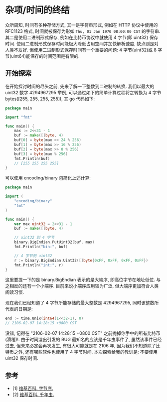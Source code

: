 # 杂项/时间的终结

众所周知, 时间有多种存储方式, 其一是字符串形式, 例如在 HTTP 协议中使用的 RFC1123 格式, 时间就被保存为形如 `Thu, 01 Jan 1970 08:00:00 CST` 的字符串. 其二是使用二进制形式保存, 例如在比特币协议中就使用 4 字节(即 uint32) 保存时间. 使用二进制形式保存时间能极大降低占用空间并加快解析速度, 缺点则是对人类不友好. 但使用二进制形式保存时间有一个重要的问题: 4 字节(uint32)或 8 字节(uint64)能保存的时间范围是有限的.

## 开始探索

在开始探讨时间的尽头之前, 先来了解一下整数到二进制的转换. 我们以最大的 uint32 数字 4294967295 举例, 可以通过如下的简单计算过程将之转换为 4 字节 bytes([255, 255, 255, 255]), 其 go 代码如下:

```go
package main

import "fmt"

func main() {
	max := 2<<31 - 1
	buf := make([]byte, 4)
	buf[0] = byte(max >> 24 % 256)
	buf[1] = byte(max >> 16 % 256)
	buf[2] = byte(max >> 8 % 256)
	buf[3] = byte(max % 256)
	fmt.Println(buf)
	// [255 255 255 255]
}
```

可以使用 encoding/binary 包简化上述计算:

```go
package main

import (
	"encoding/binary"
	"fmt"
)

func main() {
	var max uint32 = 2<<31 - 1
	buf := make([]byte, 4)

	// uint32 到 4 字节
	binary.BigEndian.PutUint32(buf, max)
	fmt.Println("bin:", buf)

	// 4 字节到 uint32
	r := binary.BigEndian.Uint32([]byte{0xFF, 0xFF, 0xFF, 0xFF})
	fmt.Println("int:", r)
}
```

这里要提一下的是 binary.BigEndian 表示的是大端序, 即高位字节在地址低位. 与之相反的还有一个小端序. 目前来说小端序应用较为广泛, 但大端序更加符合人类阅读习惯.

现在我们已经知道了 4 字节所能存储的最大整数是 4294967295, 同时该整数所代表的日期是:

```go
end := time.Unix(int64(1<<32-1), 0)
// 2106-02-07 14:28:15 +0800 CST
```

没错, 记得在 "2106-02-07 14:28:15 +0800 CST" 之前抛掉你手中的所有比特币(滑稽)!. 由于时间溢出引发的 BUG 最知名的应该是千年虫事件了, 虽然该事件已经过去, 但未来必定会再次发生, 有很大可能就是在 2106 年, 因为我们不知道除了比特币之外, 还有哪些软件也使用了 4 字节时间. 本次探索给我的教训是: 不要使用 uint32 保存时间.

## 参考

- [1] [维基百科. 字节序.](https://zh.wikipedia.org/wiki/%E5%AD%97%E8%8A%82%E5%BA%8F)
- [2] [维基百科. 千年虫.](https://zh.wikipedia.org/zh-hans/2000%E5%B9%B4%E9%97%AE%E9%A2%98)
